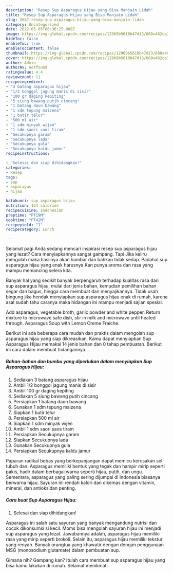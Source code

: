 ```yaml
---
description: "Resep Sup Asparagus Hijau yang Bisa Manjain Lidah"
title: "Resep Sup Asparagus Hijau yang Bisa Manjain Lidah"
slug: 2687-resep-sup-asparagus-hijau-yang-bisa-manjain-lidah
category: Uncategorized
date: 2022-05-05T06:36:25.808Z
image: https://img-global.cpcdn.com/recipes/12969b5610b47d13/680x482cq70/sup-asparagus-hijau-foto-resep-utama.jpg
hideToc: false
enableToc: true
enableTocContent: false
thumbnail: https://img-global.cpcdn.com/recipes/12969b5610b47d13/680x482cq70/sup-asparagus-hijau-foto-resep-utama.jpg
cover: https://img-global.cpcdn.com/recipes/12969b5610b47d13/680x482cq70/sup-asparagus-hijau-foto-resep-utama.jpg
author: Admin
authorAv: notfound
ratingvalue: 4.4
reviewcount: 11
recipeingredient:
- "3 batang asparagus hijau"
- "1/2 bonggol jagung manis di sisir"
- "100 gr daging kepiting"
- "5 siung bawang putih cincang"
- "1 batang daun bawang"
- "1 sdm tepung maizena"
- "1 butir telur"
- "500 ml air"
- "1 sdm minyak wijen"
- "1 sdm saori saos tiram"
- "Secukupnya garam"
- "Secukupnya lada"
- "Secukupnya gula"
- "Secukupnya kaldu jamur"
recipeinstructions:

- "Selesai dan siap dihidangkan!"
categories:
- Resep
tags:
- sup
- asparagus
- hijau

katakunci: sup asparagus hijau 
nutrition: 124 calories
recipecuisine: Indonesian
preptime: "PT19M"
cooktime: "PT42M"
recipeyield: "1"
recipecategory: Lunch

---
```



Selamat pagi Anda sedang mencari inspirasi resep sup asparagus hijau yang lezat? Cara menyiapkannya sangat gampang. Tapi Jika keliru mengolah maka hasilnya akan hambar dan bahkan tidak sedap. Padahal sup asparagus hijau yang enak harusnya Kan punya aroma dan rasa yang mampu memancing selera kita.


Banyak hal yang sedikit banyak berpengaruh terhadap kualitas rasa dari sup asparagus hijau, mulai dari jenis bahan, kemudian pemilihan bahan segar dan bagus, hingga cara membuat dan menyajikannya. Tidak usah bingung jika hendak menyiapkan sup asparagus hijau enak di rumah, karena asal sudah tahu caranya maka hidangan ini mampu menjadi sajian spesial.

Add asparagus, vegetable broth, garlic powder and white pepper. Return mixture to microwave safe dish, stir in milk and microwave until heated through. Asparagus Soup with Lemon Creme Fraiche.


Berikut ini ada beberapa cara mudah dan praktis dalam mengolah sup asparagus hijau yang siap dikreasikan. Kamu dapat menyiapkan Sup Asparagus Hijau memakai 14 jenis bahan dan 0 tahap pembuatan. Berikut ini cara dalam membuat hidangannya.

<!--inarticleads1-->

##### Bahan-bahan dan bumbu yang diperlukan dalam menyiapkan Sup Asparagus Hijau:

1. Sediakan 3 batang asparagus hijau
1. Ambil 1/2 bonggol jagung manis di sisir
1. Ambil 100 gr daging kepiting
1. Sediakan 5 siung bawang putih cincang
1. Persiapkan 1 batang daun bawang
1. Gunakan 1 sdm tepung maizena
1. Siapkan 1 butir telur
1. Persiapkan 500 ml air
1. Siapkan 1 sdm minyak wijen
1. Ambil 1 sdm saori saos tiram
1. Persiapkan Secukupnya garam
1. Siapkan Secukupnya lada
1. Gunakan Secukupnya gula
1. Persiapkan Secukupnya kaldu jamur


Paparan radikal bebas yang berkepanjangan dapat memicu kerusakan sel tubuh dan. Asparagus memiliki bentuk yang tegak dan hampir mirip seperti pakis, hadir dalam berbagai warna seperti hijau, putih, dan ungu. Sementara, asparagus yang paling sering dijumpai di Indonesia biasanya berwarna hijau. Sayuran ini rendah kalori dan dikemas dengan vitamin, mineral, dan antioksidan penting. 

<!--inarticleads2-->

##### Cara buat Sup Asparagus Hijau:


1. Selesai dan siap dihidangkan!

Asparagus ini salah satu sayuran yang banyak mengandung nutrisi dan cocok dikonsumsi si kecil. Moms bisa mengolah sayuran hijau ini menjadi sup asparagus yang lezat. Jawabannya adalah, asparagus hijau memiliki rasa yang mirip seperti brokoli. Selain itu, asparagus hijau memiliki tekstur yang renyah. Banyak orangtua yang khawatir dengan dengan penggunaan MSG (monosodium glutamate) dalam pembuatan sup. 

Gimana nih? Gampang kan? Itulah cara membuat sup asparagus hijau yang bisa kamu lakukan di rumah. Selamat menikmati
